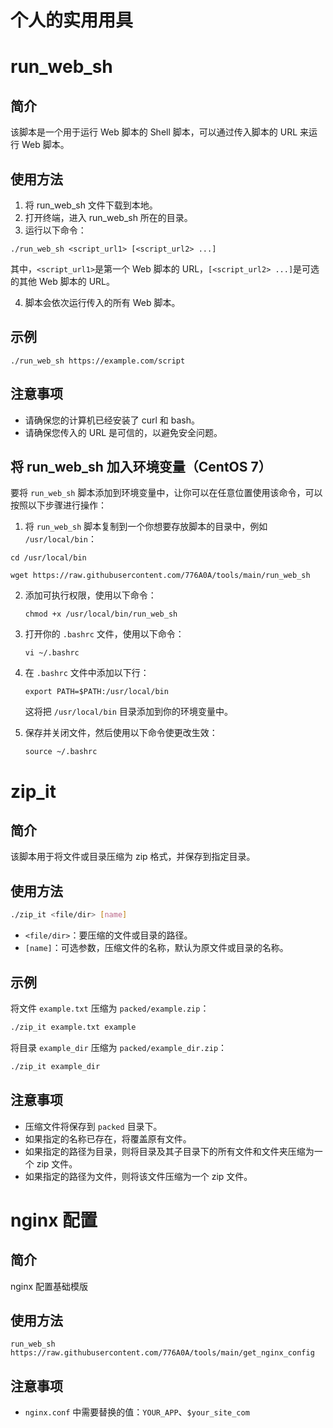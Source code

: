 # 个人的实用用具

# run_web_sh

## 简介

该脚本是一个用于运行 Web 脚本的 Shell 脚本，可以通过传入脚本的 URL 来运行 Web 脚本。

## 使用方法

1. 将 run_web_sh 文件下载到本地。
2. 打开终端，进入 run_web_sh 所在的目录。
3. 运行以下命令：

```
./run_web_sh <script_url1> [<script_url2> ...]
```

其中，`<script_url1>`是第一个 Web 脚本的 URL，`[<script_url2> ...]`是可选的其他 Web 脚本的 URL。

4. 脚本会依次运行传入的所有 Web 脚本。

## 示例

```
./run_web_sh https://example.com/script
```

## 注意事项

- 请确保您的计算机已经安装了 curl 和 bash。
- 请确保您传入的 URL 是可信的，以避免安全问题。

## 将 run_web_sh 加入环境变量（CentOS 7）

要将 `run_web_sh` 脚本添加到环境变量中，让你可以在任意位置使用该命令，可以按照以下步骤进行操作：

1. 将 `run_web_sh` 脚本复制到一个你想要存放脚本的目录中，例如 `/usr/local/bin`：

```
cd /usr/local/bin

wget https://raw.githubusercontent.com/776A0A/tools/main/run_web_sh
```

2. 添加可执行权限，使用以下命令：

   ```
   chmod +x /usr/local/bin/run_web_sh
   ```

3. 打开你的 `.bashrc` 文件，使用以下命令：

   ```
   vi ~/.bashrc
   ```

4. 在 `.bashrc` 文件中添加以下行：

   ```
   export PATH=$PATH:/usr/local/bin
   ```

   这将把 `/usr/local/bin` 目录添加到你的环境变量中。

5. 保存并关闭文件，然后使用以下命令使更改生效：

   ```
   source ~/.bashrc
   ```

# zip_it

## 简介

该脚本用于将文件或目录压缩为 zip 格式，并保存到指定目录。

## 使用方法

```sh
./zip_it <file/dir> [name]
```

- `<file/dir>`：要压缩的文件或目录的路径。
- `[name]`：可选参数，压缩文件的名称，默认为原文件或目录的名称。

## 示例

将文件 `example.txt` 压缩为 `packed/example.zip`：

```sh
./zip_it example.txt example
```

将目录 `example_dir` 压缩为 `packed/example_dir.zip`：

```sh
./zip_it example_dir
```

## 注意事项

- 压缩文件将保存到 `packed` 目录下。
- 如果指定的名称已存在，将覆盖原有文件。
- 如果指定的路径为目录，则将目录及其子目录下的所有文件和文件夹压缩为一个 zip 文件。
- 如果指定的路径为文件，则将该文件压缩为一个 zip 文件。

# nginx 配置

## 简介

nginx 配置基础模版

## 使用方法

```
run_web_sh https://raw.githubusercontent.com/776A0A/tools/main/get_nginx_config
```

## 注意事项

- `nginx.conf` 中需要替换的值：`YOUR_APP`、`$your_site_com`
